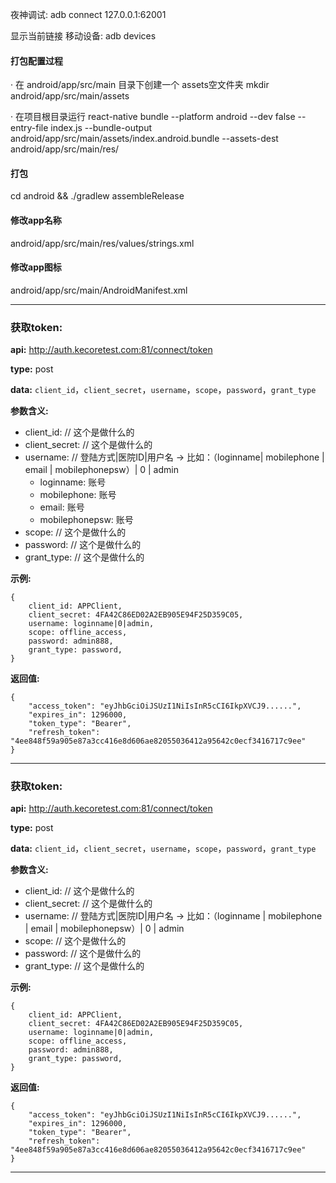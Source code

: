 夜神调试:
adb connect 127.0.0.1:62001

显示当前链接 移动设备:
adb devices


#### 打包配置过程
· 在 android/app/src/main 目录下创建一个 assets空文件夹
mkdir android/app/src/main/assets

· 在项目根目录运行
react-native bundle --platform android --dev false --entry-file index.js --bundle-output android/app/src/main/assets/index.android.bundle --assets-dest android/app/src/main/res/



#### 打包
cd android && ./gradlew assembleRelease

#### 修改app名称
android/app/src/main/res/values/strings.xml

#### 修改app图标
android/app/src/main/AndroidManifest.xml


- - - - - - - - - - - - - - - - - - - - - - - - - - - - - - - - - - - - - - - - - - - - - - - - - - - - - - - - - - - -
### 获取token:

__api:__  http://auth.kecoretest.com:81/connect/token

__type:__  post

__data:__  `client_id`，`client_secret`，`username`，`scope`，`password`，`grant_type`

__参数含义:__

* client_id: // 这个是做什么的
* client_secret: // 这个是做什么的
* username: // 登陆方式|医院ID|用户名 -> 比如：（loginname| mobilephone | email | mobilephonepsw）| 0 | admin
  - loginname: 账号
  - mobilephone: 账号
  - email: 账号
  - mobilephonepsw: 账号
* scope: // 这个是做什么的
* password: // 这个是做什么的
* grant_type: // 这个是做什么的

__示例:__

    {
        client_id: APPClient,
        client_secret: 4FA42C86ED02A2EB905E94F25D359C05,
        username: loginname|0|admin,
        scope: offline_access,
        password: admin888,
        grant_type: password,
    }

__返回值:__

    {
        "access_token": "eyJhbGciOiJSUzI1NiIsInR5cCI6IkpXVCJ9......",
        "expires_in": 1296000,
        "token_type": "Bearer",
        "refresh_token": "4ee848f59a905e87a3cc416e8d606ae82055036412a95642c0ecf3416717c9ee"
    }

- - - - - - - - - - - - - - - - - - - - - - - - - - - - - - - - - - - - - - - - - - - - - - - - - - - - - - - - - - - -
### 获取token:

__api:__  http://auth.kecoretest.com:81/connect/token

__type:__  post

__data:__  `client_id`，`client_secret`，`username`，`scope`，`password`，`grant_type`

__参数含义:__

* client_id: // 这个是做什么的
* client_secret: // 这个是做什么的
* username: // 登陆方式|医院ID|用户名 -> 比如：（loginname | mobilephone | email | mobilephonepsw）| 0 | admin
* scope: // 这个是做什么的
* password: // 这个是做什么的
* grant_type: // 这个是做什么的

__示例:__

    {
        client_id: APPClient,
        client_secret: 4FA42C86ED02A2EB905E94F25D359C05,
        username: loginname|0|admin,
        scope: offline_access,
        password: admin888,
        grant_type: password,
    }

__返回值:__

    {
        "access_token": "eyJhbGciOiJSUzI1NiIsInR5cCI6IkpXVCJ9......",
        "expires_in": 1296000,
        "token_type": "Bearer",
        "refresh_token": "4ee848f59a905e87a3cc416e8d606ae82055036412a95642c0ecf3416717c9ee"
    }

- - - - - - - - - - - - - - - - - - - - - - - - - - - - - - - - - - - - - - - - - - - - - - - - - - - - - - - - - - - -






